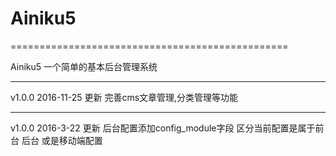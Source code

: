 # Ainiku5
================================================

Ainiku5
一个简单的基本后台管理系统

---------------------
v1.0.0 2016-11-25  更新
完善cms文章管理,分类管理等功能

---------------------
v1.0.0 2016-3-22  更新
后台配置添加config_module字段 区分当前配置是属于前台 后台 或是移动端配置

